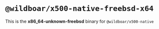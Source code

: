 # `@wildboar/x500-native-freebsd-x64`

This is the **x86_64-unknown-freebsd** binary for `@wildboar/x500-native`
